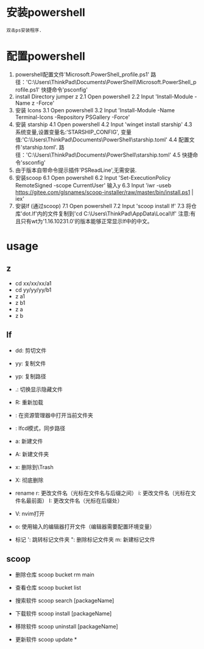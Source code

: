 # 安装powershell
    双击ps安装程序.

# 配置powershell
  1. powershell配置文件'Microsoft.PowerShell_profile.ps1'
     路径：'C:\Users\ThinkPad\Documents\PowerShell\Microsoft.PowerShell_profile.ps1'
     快捷命令'psconfig'
  2. install Directory jumper z
     2.1 Open powershell
     2.2 Input 'Install-Module -Name z -Force'
  3. 安装 Icons
     3.1 Open powershell
     3.2 Input 'Install-Module -Name Terminal-Icons -Repository PSGallery -Force'
  4. 安装 starship
     4.1 Open powershell
     4.2 Input 'winget install starship'
     4.3 系统变量,设置变量名:'STARSHIP_CONFIG', 变量值:'C:\Users\ThinkPad\Documents\PowerShell\starship.toml'
     4.4 配置文件'starship.toml'.
         路径：'C:\Users\ThinkPad\Documents\PowerShell\starship.toml'
     4.5 快捷命令'ssconfig'
  5. 由于版本自带命令提示插件'PSReadLine',无需安装.
  6. 安装scoop
     6.1 Open powershell
     6.2 Input 'Set-ExecutionPolicy RemoteSigned -scope CurrentUser' 输入y
     6.3 Input 'iwr -useb https://gitee.com/glsnames/scoop-installer/raw/master/bin/install.ps1 | iex'
  7. 安装lf (通过scoop)
     7.1 Open powershell
     7.2 Input 'scoop install lf'
     7.3 将仓库'dot.lf'内的文件复制到'cd C:\Users\ThinkPad\AppData\Local\lf\'
     注意:有且只有wt为'1.16.10231.0'的版本能够正常显示lf中的中文。 

# usage
## z
  - cd xx/xx/xx/a1
  - cd yy/yy/yy/b1
  - z a1
  - z b1
  - z a
  - z b

## lf
  - dd: 剪切文件

  - yy: 复制文件

  - yp: 复制路径

  - .: 切换显示隐藏文件

  - R: 重新加载

  - <c-e>: 在资源管理器中打开当前文件夹

  - <c-o>: lfcd模式，同步路径

  - a: 新建文件

  - A: 新建文件夹

  - x: 删除到\Trash

  - X: 彻底删除

  - rename
     r: 更改文件名（光标在文件名与后缀之间）
     i: 更改文件名（光标在文件名最前面）
     I: 更改文件名（光标在后缀处）

  - V: nvim打开

  - o: 使用输入的编辑器打开文件（编辑器需要配置环境变量）

  - 标记
    ': 跳转标记文件夹
    ": 删除标记文件夹
    m: 新建标记文件

## scoop
   - 删除仓库
     scoop bucket rm main

   - 查看仓库
     scoop bucket list

   - 搜索软件
     scoop search [packageName]

   - 下载软件
     scoop install [packageName]

   - 移除软件
     scoop uninstall [packageName]

   - 更新软件
     scoop update *















